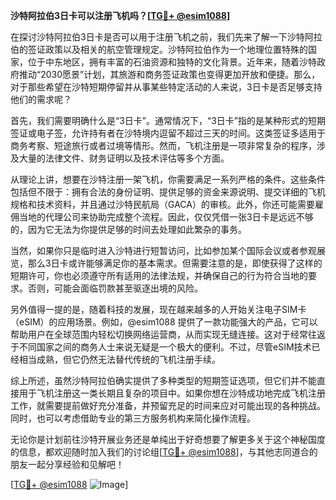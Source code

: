 **沙特阿拉伯3日卡可以注册飞机吗？[[TG💪+ @esim1088](https://t.me/s/esim1088)]**

在探讨沙特阿拉伯3日卡是否可以用于注册飞机之前，我们先来了解一下沙特阿拉伯的签证政策以及相关的航空管理规定。沙特阿拉伯作为一个地理位置特殊的国家，位于中东地区，拥有丰富的石油资源和独特的文化背景。近年来，随着沙特政府推动“2030愿景”计划，其旅游和商务签证政策也变得更加开放和便捷。那么，对于那些希望在沙特短期停留并从事某些特定活动的人来说，3日卡是否足够支持他们的需求呢？

首先，我们需要明确什么是“3日卡”。通常情况下，“3日卡”指的是某种形式的短期签证或电子签，允许持有者在沙特境内逗留不超过三天的时间。这类签证多适用于商务考察、短途旅行或者过境等情形。然而，飞机注册是一项非常复杂的程序，涉及大量的法律文件、财务证明以及技术评估等多个方面。

从理论上讲，想要在沙特注册一架飞机，你需要满足一系列严格的条件。这些条件包括但不限于：拥有合法的身份证明、提供足够的资金来源说明、提交详细的飞机规格和技术资料，并且通过沙特民航局（GACA）的审核。此外，你还可能需要雇佣当地的代理公司来协助完成整个流程。因此，仅仅凭借一张3日卡是远远不够的，因为它无法为你提供足够的时间去处理如此繁杂的事务。

当然，如果你只是临时进入沙特进行短暂访问，比如参加某个国际会议或者参观展览，那么3日卡或许能够满足你的基本需求。但需要注意的是，即使获得了这样的短期许可，你也必须遵守所有适用的法律法规，并确保自己的行为符合当地的要求。否则，可能会面临罚款甚至驱逐出境的风险。

另外值得一提的是，随着科技的发展，现在越来越多的人开始关注电子SIM卡（eSIM）的应用场景。例如，@esim1088 提供了一款功能强大的产品，它可以帮助用户在全球范围内轻松切换网络运营商，从而实现无缝连接。这对于经常往返于不同国家之间的商务人士来说无疑是一个极大的便利。不过，尽管eSIM技术已经相当成熟，但它仍然无法替代传统的飞机注册手续。

综上所述，虽然沙特阿拉伯确实提供了多种类型的短期签证选项，但它们并不能直接用于飞机注册这一类长期且复杂的项目中。如果你想在沙特成功地完成飞机注册工作，就需要提前做好充分准备，并预留充足的时间来应对可能出现的各种挑战。同时，也可以考虑借助专业的第三方服务机构来简化操作流程。

无论你是计划前往沙特开展业务还是单纯出于好奇想要了解更多关于这个神秘国度的信息，都欢迎随时加入我们的讨论组[[TG💪+ @esim1088](https://t.me/s/esim1088)]，与其他志同道合的朋友一起分享经验和见解吧！

[[TG💪+ @esim1088](https://t.me/s/esim1088) ![Image](https://i.postimg.cc/4NQfJmqS/Snipaste-2025-05-13-00-14-12.png)]